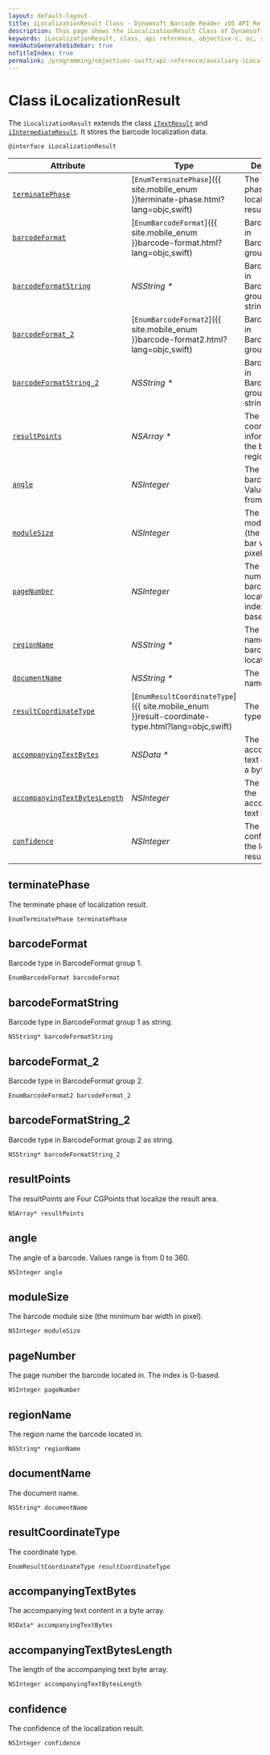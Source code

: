 ```yaml
---
layout: default-layout
title: iLocalizationResult Class - Dynamsoft Barcode Reader iOS API Reference
description: This page shows the iLocalizationResult Class of Dynamsoft Barcode Reader for iOS SDK.
keywords: iLocalizationResult, class, api reference, objective-c, oc, swift
needAutoGenerateSidebar: true
noTitleIndex: true
permalink: /programming/objectivec-swift/api-reference/auxiliary-iLocalizationResult-v9.2.13.html
---
```



# Class iLocalizationResult

The `iLocalizationResult` extends the class [`iTextResult`](auxiliary-iTextResult.html) and [`iIntermediateResult`](auxiliary-iIntermediateResult.html). It stores the barcode localization data.

```objc
@interface iLocalizationResult
```  

| Attribute | Type | Description |
|---------- | ---- | ----------- |
| [`terminatePhase`](#terminatephase) | [`EnumTerminatePhase`]({{ site.mobile_enum }}terminate-phase.html?lang=objc,swift) | The terminate phase of localization result. |
| [`barcodeFormat`](#barcodeformat) | [`EnumBarcodeFormat`]({{ site.mobile_enum }}barcode-format.html?lang=objc,swift) | Barcode type in BarcodeFormat group 1. |
| [`barcodeFormatString`](#barcodeformatstring) | *NSString \** | Barcode type in BarcodeFormat group 1 as string. |
| [`barcodeFormat_2`](#barcodeformat_2 ) | [`EnumBarcodeFormat2`]({{ site.mobile_enum }}barcode-format2.html?lang=objc,swift) | Barcode type in BarcodeFormat group 2. |
| [`barcodeFormatString_2`](#barcodeformatstring_2) | *NSString \** | Barcode type in BarcodeFormat group 2 as string. |
| [`resultPoints`](#resultpoints) | *NSArray \** | The vertices coordinates information of the barcode region. |
| [`angle`](#angle) | *NSInteger* | The angle of a barcode. Values range is from 0 to 360. |
| [`moduleSize`](#modulesize) | *NSInteger* | The barcode module size (the minimum bar width in pixel). |
| [`pageNumber`](#pagenumber) | *NSInteger* | The page number the barcode located in. The index is 0-based. |
| [`regionName`](#regionname) | *NSString \** | The region name the barcode located in. |
| [`documentName`](#documentname)| *NSString \** | The document name. |
| [`resultCoordinateType`](#resultcoordinatetype) | [`EnumResultCoordinateType`]({{ site.mobile_enum }}result-coordinate-type.html?lang=objc,swift) | The coordinate type. |
| [`accompanyingTextBytes`](#accompanyingtextbytes) | *NSData \** | The accompanying text content in a byte array. |
| [`accompanyingTextBytesLength`](#accompanyingtextbyteslength) | *NSInteger* | The length of the accompanying text byte array. |
| [`confidence`](#confidence) | *NSInteger* | The confidence of the localization result. |

## terminatePhase

The terminate phase of localization result.

```objc
EnumTerminatePhase terminatePhase
```

## barcodeFormat

Barcode type in BarcodeFormat group 1.

```objc
EnumBarcodeFormat barcodeFormat
```

## barcodeFormatString

Barcode type in BarcodeFormat group 1 as string.

```objc
NSString* barcodeFormatString
```

## barcodeFormat_2

Barcode type in BarcodeFormat group 2.

```objc
EnumBarcodeFormat2 barcodeFormat_2
```

## barcodeFormatString_2

Barcode type in BarcodeFormat group 2 as string.

```objc
NSString* barcodeFormatString_2
```

## resultPoints

The resultPoints are Four CGPoints that localize the result area.

```objc
NSArray* resultPoints
```

## angle

The angle of a barcode. Values range is from 0 to 360.

```objc
NSInteger angle
```

## moduleSize

The barcode module size (the minimum bar width in pixel).

```objc
NSInteger moduleSize
```

## pageNumber

The page number the barcode located in. The index is 0-based.

```objc
NSInteger pageNumber
```

## regionName

The region name the barcode located in.

```objc
NSString* regionName
```

## documentName

The document name.

```objc
NSString* documentName
```

## resultCoordinateType

The coordinate type.

```objc
EnumResultCoordinateType resultCoordinateType
```

## accompanyingTextBytes

The accompanying text content in a byte array.

```objc
NSData* accompanyingTextBytes
```

## accompanyingTextBytesLength

The length of the accompanying text byte array.

```objc
NSInteger accompanyingTextBytesLength
```

## confidence

The confidence of the localization result.

```objc
NSInteger confidence
```
